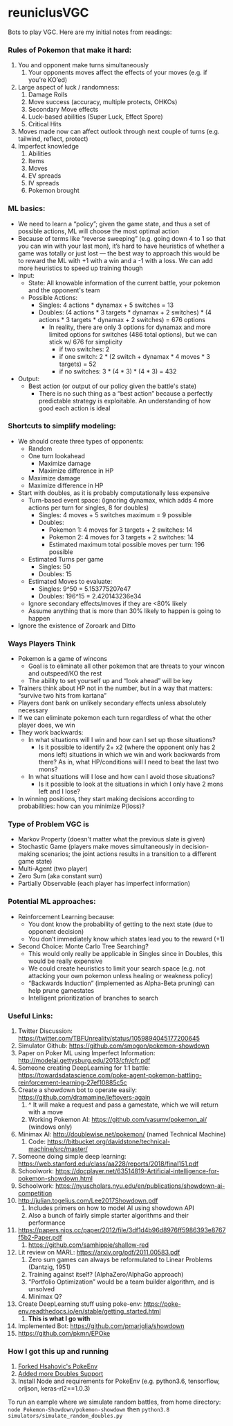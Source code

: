 # reuniclusVGC
Bots to play VGC. Here are my initial notes from readings:

### Rules of Pokemon that make it hard:
1. You and opponent make turns simultaneously
    1. Your opponents moves affect the effects of your moves (e.g. if you’re KO’ed)
2. Large aspect of luck / randomness:
    1. Damage Rolls
    2. Move success (accuracy, multiple protects, OHKOs)
    3. Secondary Move effects
    4. Luck-based abilities (Super Luck, Effect Spore)
    5. Critical Hits
3. Moves made now can affect outlook through next couple of turns (e.g. tailwind, reflect, protect)
4. Imperfect knowledge
    1. Abilities
    2. Items
    3. Moves
    4. EV spreads
    5. IV spreads
    6. Pokemon brought

### ML basics:
- We need to learn a “policy”; given the game state, and thus a set of possible actions, ML will choose the most optimal action
- Because of terms like “reverse sweeping” (e.g. going down 4 to 1 so that you can win with your last mon), it’s hard to have heuristics of whether a game was totally or just lost — the best way to approach this would be to reward the ML with +1 with a win and a -1 with a loss. We can add more heuristics to speed up training though
- Input:
    - State: All knowable information of the current battle, your pokemon and the opponent's team
    - Possible Actions:
        - Singles: 4 actions * dynamax + 5 switches = 13
        - Doubles: (4 actions * 3 targets * dynamax + 2 switches) * (4 actions * 3 targets * dynamax + 2 switches) = 676 options
            - In reality, there are only 3 options for dynamax and more limited options for switches (486 total options), but we can stick w/ 676 for simplicity
                - if two switches: 2
                - if one switch: 2 * (2 switch + dynamax * 4 moves * 3 targets) = 52
                - if no switches: 3 * (4 * 3) * (4 * 3) = 432
- Output:
    - Best action (or output of our policy given the battle's state)
        - There is no such thing as a “best action” because a perfectly predictable strategy is exploitable. An understanding of how good each action is ideal

### Shortcuts to simplify modeling:
- We should create three types of opponents:
    - Random
    - One turn lookahead
        - Maximize damage
        - Maximize difference in HP
    - Maximize damage
    - Maximize difference in HP
- Start with doubles, as it is probably computationally less expensive
    - Turn-based event space: (ignoring dynamax, which adds 4 more actions per turn for singles, 8 for doubles)
        - Singles:  4 moves + 5 switches maximum = 9 possible
        - Doubles:
            - Pokemon 1: 4 moves for 3 targets + 2 switches: 14
            - Pokemon 2: 4 moves for 3 targets + 2 switches: 14
            - Estimated maximum total possible moves per turn: 196 possible
    - Estimated Turns per game
        - Singles: 50
        - Doubles: 15
    - Estimated Moves to evaluate:
        - Singles: 9^50 = 5.153775207e47
        - Doubles: 196^15 = 2.420143236e34
    - Ignore secondary effects/moves if they are <80% likely
    - Assume anything that is more than 30% likely to happen is going to happen
- Ignore the existence of Zoroark and Ditto

### Ways Players Think
- Pokemon is a game of wincons
    - Goal is to eliminate all other pokemon that are threats to your wincon and outspeed/KO the rest
    - The ability to set yourself up and “look ahead” will be key
- Trainers think about HP not in the number, but in a way that matters: “survive two hits from kartana”
- Players dont bank on unlikely secondary effects unless absolutely necessary
- If we can eliminate pokemon each turn regardless of what the other player does, we win
- They work backwards:
    - In what situations will I win and how can I set up those situations?
        - Is it possible to identify 2+ x2 (where the opponent only has 2 mons left) situations in which we win and work backwards from there? As in, what HP/conditions will I need to beat the last two mons?
    - In what situations will I lose and how can I avoid those situations?
        - Is it possible to look at the situations in which I only have 2 mons left and I lose?
- In winning positions, they start making decisions according to probabilities: how can you minimize P(loss)?

### Type of Problem VGC is
- Markov Property (doesn't matter what the previous slate is given)
- Stochastic Game (players make moves simultaneously in decision-making scenarios; the joint actions results in a transition to a different game state)
- Multi-Agent (two player)
- Zero Sum (aka constant sum)
- Partially Observable (each player has imperfect information)

### Potential ML approaches:
- Reinforcement Learning because:
    - You dont know the probability of getting to the next state (due to opponent decision)
    - You don’t immediately know which states lead you to the reward (+1)
- Second Choice: Monte Carlo Tree Searching?
    - This would only really be applicable in Singles since in Doubles, this would be really expensive
    - We could create heuristics to limit your search space (e.g. not attacking your own pokemon unless healing or weakness policy)
    - “Backwards Induction” (implemented as Alpha-Beta pruning) can help prune gamestates
    - Intelligent prioritization of branches to search

### Useful Links:
1. Twitter Discussion: https://twitter.com/TBFUnreality/status/1059894045177200645
2. Simulator Github: https://github.com/smogon/pokemon-showdown
3. Paper on Poker ML using Imperfect Information: http://modelai.gettysburg.edu/2013/cfr/cfr.pdf
4. Someone creating DeepLearning for 1:1 battle: https://towardsdatascience.com/poke-agent-pokemon-battling-reinforcement-learning-27ef10885c5c
5. Create a showdown bot to operate easily: https://github.com/dramamine/leftovers-again
    1. ^ It will make a request and pass a gamestate, which we will return with a move
    2. Working Pokemon AI: https://github.com/vasumv/pokemon_ai/ (windows only)
6. Minimax AI: http://doublewise.net/pokemon/ (named Technical Machine)
    1. Code: https://bitbucket.org/davidstone/technical-machine/src/master/
7. Someone doing simple deep learning: https://web.stanford.edu/class/aa228/reports/2018/final151.pdf
8. Schoolwork: https://docplayer.net/63514819-Artificial-intelligence-for-pokemon-showdown.html
9. Schoolwork: https://nyuscholars.nyu.edu/en/publications/showdown-ai-competition
10. http://julian.togelius.com/Lee2017Showdown.pdf
    1. Includes primers on how to model AI using showdown API
    2. Also a bunch of fairly simple starter algorithms and their performance
11. https://papers.nips.cc/paper/2012/file/3df1d4b96d8976ff5986393e8767f5b2-Paper.pdf
    1. https://github.com/samhippie/shallow-red
12. Lit review on MARL: https://arxiv.org/pdf/2011.00583.pdf
    1. Zero sum games can always be reformulated to Linear Problems (Dantzig, 1951)
    2. Training against itself? (AlphaZero/AlphaGo approach)
    3. “Portfolio Optimization” would be a team builder algorithm, and is unsolved
    4. Minimax Q?
13. Create DeepLearning stuff using poke-env: https://poke-env.readthedocs.io/en/stable/getting_started.html
    1. **This is what I go with**
14. Implemented Bot: https://github.com/pmariglia/showdown
15. https://github.com/pkmn/EPOke

### How I got this up and running
1. [Forked Hsahovic's PokeEnv](https://github.com/hsahovic/poke-env/blob/master/src/poke_env/)
2. [Added more Doubles Support](https://github.com/caymansimpson/poke-env)
3. Install Node and requirements for PokeEnv (e.g. python3.6, tensorflow, orljson, keras-rl2==1.0.3)

To run an eample where we simulate random battles, from home directory:
`node Pokemon-Showdown/pokemon-showdown`
then `python3.8 simulators/simulate_random_doubles.py`
